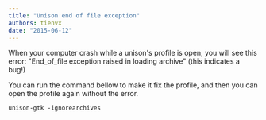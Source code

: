 ```yaml
---
title: "Unison end of file exception"
authors: tienvx
date: "2015-06-12"
---
```


When your computer crash while a unison's profile is open, you will see this error: "End_of_file exception raised in loading archive" (this indicates a bug!)

You can run the command bellow to make it fix the profile, and then you can open the profile again without the error.

```
unison-gtk -ignorearchives
```
